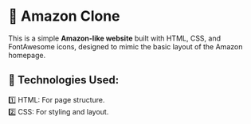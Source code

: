 # 🛒 Amazon Clone
This is a simple **Amazon-like website** built with HTML, CSS, and FontAwesome icons, designed to mimic the basic layout of the Amazon homepage.

## 🚀 Technologies Used:

1️⃣ HTML: For page structure. <br>
2️⃣ CSS: For styling and layout. <br>
